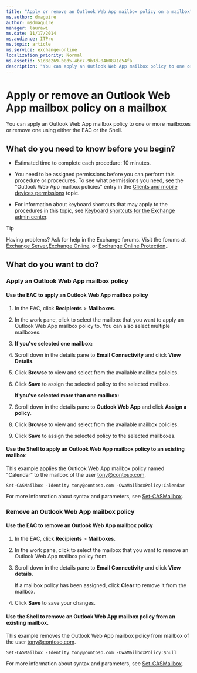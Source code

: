 ```yaml
---
title: "Apply or remove an Outlook Web App mailbox policy on a mailbox"
ms.author: dmaguire
author: msdmaguire
manager: laurawi
ms.date: 11/17/2014
ms.audience: ITPro
ms.topic: article
ms.service: exchange-online
localization_priority: Normal
ms.assetid: 51d8e269-b0d5-4bc7-9b3d-0460871e54fa
description: "You can apply an Outlook Web App mailbox policy to one or more mailboxes or remove one using either the EAC or the Shell."
---
```


# Apply or remove an Outlook Web App mailbox policy on a mailbox

You can apply an Outlook Web App mailbox policy to one or more mailboxes or remove one using either the EAC or the Shell.
  
## What do you need to know before you begin?

- Estimated time to complete each procedure: 10 minutes.
    
- You need to be assigned permissions before you can perform this procedure or procedures. To see what permissions you need, see the "Outlook Web App mailbox policies" entry in the [Clients and mobile devices permissions](https://technet.microsoft.com/library/57eca42a-5a7f-4c65-89f0-7a84f2dbea19.aspx) topic. 
    
- For information about keyboard shortcuts that may apply to the procedures in this topic, see [Keyboard shortcuts for the Exchange admin center](../../accessibility/keyboard-shortcuts-in-admin-center.md).
    
> [!TIP]
> Having problems? Ask for help in the Exchange forums. Visit the forums at [Exchange Server](https://go.microsoft.com/fwlink/p/?linkId=60612),[Exchange Online](https://go.microsoft.com/fwlink/p/?linkId=267542), or [Exchange Online Protection](https://go.microsoft.com/fwlink/p/?linkId=285351).. 
  
## What do you want to do?

### Apply an Outlook Web App mailbox policy

#### Use the EAC to apply an Outlook Web App mailbox policy

1. In the EAC, click **Recipients** \> **Mailboxes**.
    
2. In the work pane, click to select the mailbox that you want to apply an Outlook Web App mailbox policy to. You can also select multiple mailboxes.
    
3. **If you've selected one mailbox:**
    
1. Scroll down in the details pane to **Email Connectivity** and click **View Details**.
    
2. Click **Browse** to view and select from the available mailbox policies. 
    
3. Click **Save** to assign the selected policy to the selected mailbox. 
    
    **If you've selected more than one mailbox:**
    
1. Scroll down in the details pane to **Outlook Web App** and click **Assign a policy**.
    
2. Click **Browse** to view and select from the available mailbox policies. 
    
3. Click **Save** to assign the selected policy to the selected mailboxes. 
    
#### Use the Shell to apply an Outlook Web App mailbox policy to an existing mailbox

This example applies the Outlook Web App mailbox policy named "Calendar" to the mailbox of the user tony@contoso.com.
  
```
Set-CASMailbox -Identity tony@contoso.com -OwaMailboxPolicy:Calendar
```

For more information about syntax and parameters, see [Set-CASMailbox](https://technet.microsoft.com/library/ff7d4dc5-755e-4005-a0a3-631eed3f9b3b.aspx).
  
### Remove an Outlook Web App mailbox policy

#### Use the EAC to remove an Outlook Web App mailbox policy

1. In the EAC, click **Recipients** \> **Mailboxes**.
    
2. In the work pane, click to select the mailbox that you want to remove an Outlook Web App mailbox policy from. 
    
3. Scroll down in the details pane to **Email Connectivity** and click **View details**.
    
    If a mailbox policy has been assigned, click **Clear** to remove it from the mailbox. 
    
4. Click **Save** to save your changes. 
    
#### Use the Shell to remove an Outlook Web App mailbox policy from an existing mailbox.

This example removes the Outlook Web App mailbox policy from mailbox of the user tony@contoso.com.
  
```
Set-CASMailbox -Identity tony@contoso.com -OwaMailboxPolicy:$null
```

For more information about syntax and parameters, see [Set-CASMailbox](https://technet.microsoft.com/library/ff7d4dc5-755e-4005-a0a3-631eed3f9b3b.aspx).
  

